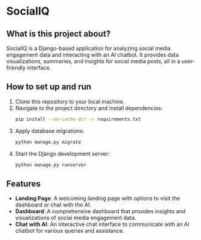 # SocialIQ

## What is this project about?
SocialIQ is a Django-based application for analyzing social media engagement data and interacting with an AI chatbot. It provides data visualizations, summaries, and insights for social media posts, all in a user-friendly interface.

## How to set up and run
1. Clone this repository to your local machine.
2. Navigate to the project directory and install dependencies:
   ```bash
   pip install --no-cache-dir -r requirements.txt
   ```
3. Apply database migrations:
   ```bash
   python manage.py migrate
   ```
4. Start the Django development server:
   ```bash
   python manage.py runserver
   ```

## Features
- **Landing Page**: A welcoming landing page with options to visit the dashboard or chat with the AI.
- **Dashboard**: A comprehensive dashboard that provides insights and visualizations of social media engagement data.
- **Chat with AI**: An interactive chat interface to communicate with an AI chatbot for various queries and assistance.

